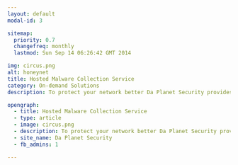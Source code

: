 ```yaml
---
layout: default
modal-id: 3

sitemap:
  priority: 0.7
  changefreq: monthly
  lastmod: Sun Sep 14 06:26:42 GMT 2014

img: circus.png
alt: honeynet
title: Hosted Malware Collection Service
category: On-demand Solutions
description: To protect your network better Da Planet Security provides a hosted malware  collection service that will allow us to do predictive modeling on malicious  traffic and prevent future intrusions with customized updated IDS definitions.

opengraph:
  - title: Hosted Malware Collection Service
  - type: article
  - image: circus.png
  - description: To protect your network better Da Planet Security provides a hosted malware collection service that will allow us to do predictive modeling on malicious traffic and prevent future intrusions with customized updated IDS definitions.
  - site_name: Da Planet Security
  - fb_admins: 1

---
```

